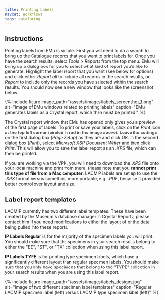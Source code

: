 ```yaml
---
title: Printing Labels
navcat: Workflows
tags: cataloging
---
```

## Instructions

Printing labels from EMu is simple. First you will need to do a search to bring up the Catalogue records that you want to print labels for. Once you have the search results, select *Tools > Reports* from the top menu. EMu will bring up a dialog box for you to select what kind of report you'd like to generate. Highlight the label report that you want (see below for options) and click either *Report all*  to include all records in the search results, or *Report* to include only the records you have selected within the search results. You should now see a new window that looks like the screenshot below.

{% include figure image_path="/assets/images/labels_screenshot_1.png" alt="image of EMu windows related to printing labels" caption="EMu generates labels as a Crystal report, which then must be printed." %}

The Crystal report window that EMu has opened only gives you a preview of the first page of labels. To print or save your labels, click on the *Print* icon at the top left corner (circled in red in the image above). Leave the settings on the first dialog box (*Page Setup*) as they are and click *OK*. In the second dialog box (*Print*), select *Microsoft XSP Document Writer* and then click *Print*. This will allow you to save the label report as an *.XPS* file, which can then be printed.

If you are working via the VPN, you will need to download the *.XPS* file onto your local machine and print from there. Please note that you **cannot print this type of file from a Mac computer**. LACMIP labels are set up to use the *.XPS* format versus something more portable, e.g. *.PDF*, because it provided better control over layout and size.

## Label report templates

LACMIP currently has two different label templates. These have been created by the Museum's database manager in Crystal Reports; please contact him if you need modifications to either the layout of or the data being pulled into these reports.

**IP Labels Regular** is for the majority of the specimen labels you will print. You should make sure that the specimens in your search results belong to either the "ED", "ST", or "TX" collection when using this label report.

**IP Labels TYPE** is for printing type specimen labels, which have a significantly different layout than regular specimen labels. You should make sure that you only have specimens that belong to the "TYPE" collection in your search results when you are using this label report.

{% include figure image_path="/assets/images/labels_designs.jpg" alt="image of two different specimen label templates" caption="Regular LACMIP specimen label (left) versus LACMIP type specimen label (left)" %}
